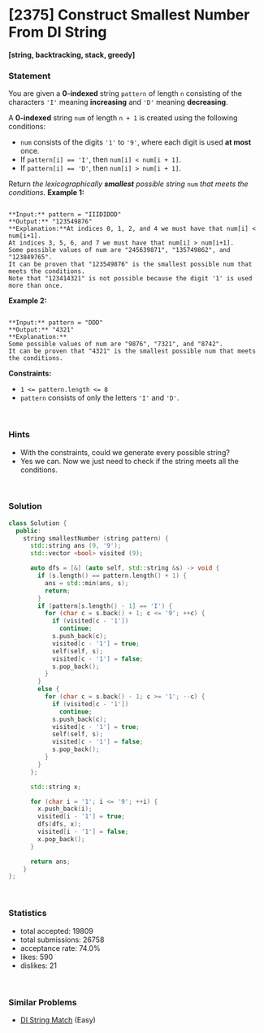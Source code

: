 # [2375] Construct Smallest Number From DI String

**[string, backtracking, stack, greedy]**

### Statement

You are given a **0-indexed** string `pattern` of length `n` consisting of the characters `'I'` meaning **increasing** and `'D'` meaning **decreasing**.

A **0-indexed** string `num` of length `n + 1` is created using the following conditions:

* `num` consists of the digits `'1'` to `'9'`, where each digit is used **at most** once.
* If `pattern[i] == 'I'`, then `num[i] < num[i + 1]`.
* If `pattern[i] == 'D'`, then `num[i] > num[i + 1]`.



Return *the lexicographically **smallest** possible string* `num` *that meets the conditions.*
**Example 1:**

```

**Input:** pattern = "IIIDIDDD"
**Output:** "123549876"
**Explanation:**At indices 0, 1, 2, and 4 we must have that num[i] < num[i+1].
At indices 3, 5, 6, and 7 we must have that num[i] > num[i+1].
Some possible values of num are "245639871", "135749862", and "123849765".
It can be proven that "123549876" is the smallest possible num that meets the conditions.
Note that "123414321" is not possible because the digit '1' is used more than once.
```

**Example 2:**

```

**Input:** pattern = "DDD"
**Output:** "4321"
**Explanation:**
Some possible values of num are "9876", "7321", and "8742".
It can be proven that "4321" is the smallest possible num that meets the conditions.

```

**Constraints:**
* `1 <= pattern.length <= 8`
* `pattern` consists of only the letters `'I'` and `'D'`.


<br>

### Hints

- With the constraints, could we generate every possible string?
- Yes we can. Now we just need to check if the string meets all the conditions.

<br>

### Solution

```cpp
class Solution {
  public:
    string smallestNumber (string pattern) {
      std::string ans (9, '9');
      std::vector <bool> visited (9);

      auto dfs = [&] (auto self, std::string &s) -> void {
        if (s.length() == pattern.length() + 1) {
          ans = std::min(ans, s);
          return;
        }
        if (pattern[s.length() - 1] == 'I') {
          for (char c = s.back() + 1; c <= '9'; ++c) {
            if (visited[c - '1'])
              continue;
            s.push_back(c);
            visited[c - '1'] = true;
            self(self, s);
            visited[c - '1'] = false;
            s.pop_back();
          }
        }
        else {
          for (char c = s.back() - 1; c >= '1'; --c) {
            if (visited[c - '1'])
              continue;
            s.push_back(c);
            visited[c - '1'] = true;
            self(self, s);
            visited[c - '1'] = false;
            s.pop_back();
          }
        }
      };

      std::string x;

      for (char i = '1'; i <= '9'; ++i) {
        x.push_back(i);
        visited[i - '1'] = true;
        dfs(dfs, x);
        visited[i - '1'] = false;
        x.pop_back();
      }

      return ans;
    }
};
```

<br>

### Statistics

- total accepted: 19809
- total submissions: 26758
- acceptance rate: 74.0%
- likes: 590
- dislikes: 21

<br>

### Similar Problems

- [DI String Match](https://leetcode.com/problems/di-string-match) (Easy)
